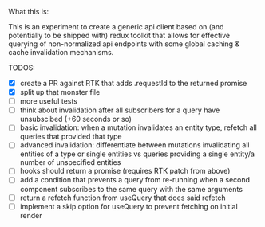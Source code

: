 What this is:

This is an experiment to create a generic api client based on (and potentially to be shipped with) redux toolkit that allows for effective querying of non-normalized api endpoints with some global caching & cache invalidation mechanisms.

TODOS:

- [x] create a PR against RTK that adds .requestId to the returned promise
- [x] split up that monster file
- [ ] more useful tests
- [ ] think about invalidation after all subscribers for a query have unsubscibed (+60 seconds or so)
- [ ] basic invalidation: when a mutation invalidates an entity type, refetch all queries that provided that type
- [ ] advanced invalidation: differentiate between mutations invalidating all entities of a type or single entities vs queries providing a single entity/a number of unspecified entities
- [ ] hooks should return a promise (requires RTK patch from above)
- [ ] add a condition that prevents a query from re-running when a second component subscribes to the same query with the same arguments
- [ ] return a refetch function from useQuery that does said refetch
- [ ] implement a skip option for useQuery to prevent fetching on initial render
